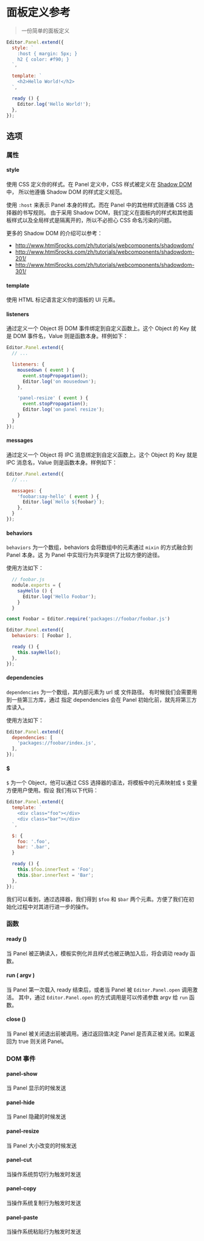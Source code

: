 # 面板定义参考

> 一份简单的面板定义

```javascript
Editor.Panel.extend({
  style: `
    :host { margin: 5px; }
    h2 { color: #f90; }
  `,

  template: `
    <h2>Hello World!</h2>
  `,

  ready () {
    Editor.log('Hello World!');
  },
});
```

## 选项

### 属性

#### style

使用 CSS 定义你的样式。在 Panel 定义中，CSS 样式被定义在 [Shadow DOM](http://www.html5rocks.com/zh/tutorials/webcomponents/shadowdom/) 中，
所以他遵循 Shadow DOM 的样式定义规范。

使用 `:host` 来表示 Panel 本身的样式。而在 Panel 中的其他样式则遵循 CSS 选择器的书写规则。
由于采用 Shadow DOM，我们定义在面板内的样式和其他面板样式以及全局样式是隔离开的，所以不必担心 CSS
命名污染的问题。

更多的 Shadow DOM 的介绍可以参考：

 - http://www.html5rocks.com/zh/tutorials/webcomponents/shadowdom/
 - http://www.html5rocks.com/zh/tutorials/webcomponents/shadowdom-201/
 - http://www.html5rocks.com/zh/tutorials/webcomponents/shadowdom-301/

#### template

使用 HTML 标记语言定义你的面板的 UI 元素。

#### listeners

通过定义一个 Object 将 DOM 事件绑定到自定义函数上。这个 Object 的 Key 就是 DOM 事件名，Value
则是函数本身。样例如下：

```javascript
Editor.Panel.extend({
  // ...

  listeners: {
    mousedown ( event ) {
      event.stopPropagation();
      Editor.log('on mousedown');
    },

    'panel-resize' ( event ) {
      event.stopPropagation();
      Editor.log('on panel resize');
    }
  }
});
```

#### messages

通过定义一个 Object 将 IPC 消息绑定到自定义函数上。这个 Object 的 Key 就是 IPC 消息名，Value
则是函数本身。样例如下：

```javascript
Editor.Panel.extend({
  // ...

  messages: {
    'foobar:say-hello' ( event ) {
      Editor.log(`Hello ${foobar}`);
    },
  }
});
```

#### behaviors

`behaviors` 为一个数组，behaviors 会将数组中的元素通过 `mixin` 的方式融合到 Panel 本身。这
为 Panel 中实现行为共享提供了比较方便的途径。

使用方法如下：

```javascript
  // foobar.js
  module.exports = {
    sayHello () {
      Editor.log('Hello Foobar');
    }
  }
```

```javascript
const Foobar = Editor.require('packages://foobar/foobar.js')

Editor.Panel.extend({
  behaviors: [ Foobar ],

  ready () {
    this.sayHello();
  },
});
```

#### dependencies

`dependencies` 为一个数组，其内部元素为 url 或 文件路径。 有时候我们会需要用到一些第三方库，通过
指定 dependencies 会在 Panel 初始化前，就先将第三方库读入。

使用方法如下：

```javascript
Editor.Panel.extend({
  dependencies: [
    'packages://foobar/index.js',
  ],
});
```

#### $

`$` 为一个 Object，他可以通过 CSS 选择器的语法，将模板中的元素映射成 `$` 变量方便用户使用。假设
我们有以下代码：

```javascript
Editor.Panel.extend({
  template: `
    <div class="foo"></div>
    <div class="bar"></div>
  `,

  $: {
    foo: '.foo',
    bar: '.bar',
  }

  ready () {
    this.$foo.innerText = 'Foo';
    this.$bar.innerText = 'Bar';
  },
});
```

我们可以看到，通过选择器，我们得到 `$foo` 和 `$bar` 两个元素。方便了我们在初始化过程中对其进行进一步的操作。

### 函数

#### ready ()

当 Panel 被正确读入，模板实例化并且样式也被正确加入后，将会调动 ready 函数。

#### run ( argv )

当 Panel 第一次载入 ready 结束后，或者当 Panel 被 `Editor.Panel.open` 调用激活。 其中，通过
`Editor.Panel.open` 的方式调用是可以传递参数 argv 给 `run` 函数。

#### close ()

当 Panel 被关闭退出前被调用。通过返回值决定 Panel 是否真正被关闭。如果返回为 true 则关闭 Panel。

### DOM 事件

#### panel-show

当 Panel 显示的时候发送

#### panel-hide

当 Panel 隐藏的时候发送

#### panel-resize

当 Panel 大小改变的时候发送

#### panel-cut

当操作系统剪切行为触发时发送

#### panel-copy

当操作系统复制行为触发时发送

#### panel-paste

当操作系统粘贴行为触发时发送
